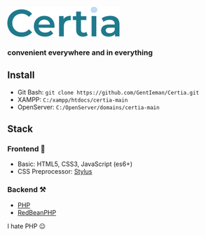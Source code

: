 ![Certia logo](https://github.com/GentIeman/Certia/blob/main/static/icons/logo.svg "Title")
### convenient everywhere and in everything

## Install
- Git Bash: `git clone https://github.com/GentIeman/Certia.git`
- XAMPP: `C:/xampp/htdocs/certia-main`
- OpenServer: `C:/OpenServer/domains/certia-main`


## Stack

### Frontend 🎨
- Basic: HTML5, CSS3, JavaScript (es6+)
- CSS Preprocessor: [Stylus](https://stylus-lang.com/)

### Backend ⚒️

- [PHP](https://www.php.net/)
- [RedBeanPHP](https://redbeanphp.com)

I hate PHP 😐
